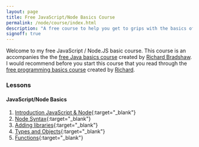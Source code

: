```yaml
---
layout: page
title: Free JavaScript/Node Basics Course
permalink: /node/course/index.html
description: "A free course to help you get to grips with the basics of JavaScript/Node"
signoff: true
---
```

Welcome to my free JavaScript / Node.JS basic course. This course is an accompanies the the [free Java basics course](https://thefriendlytester.co.uk/java/course/) created by [Richard Bradshaw](https://thefriendlytester.co.uk). I would recommend before you start this course that you read through the [free programming basics course](https://thefriendlytester.co.uk/programming/course/) created by [Richard](https://thefriendlytester.co.uk).

### Lessons
#### JavaScript/Node Basics
1. [Introduction JavaScript & Node](/node/basics/lessons/introduction){:target="_blank"}
2. [Node Syntax](/node/basics/lessons/nodesyntax){:target="_blank"}
3. [Adding libraries](/node/basics/lessons/usinglibraries){:target="_blank"}
4. [Types and Objects](/node/basics/lessons/types){:target="_blank"}
5. [Functions](/node/basics/lessons/functions){:target="_blank"}
